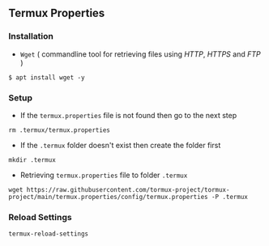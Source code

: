 ## Termux Properties

### Installation

* `Wget` ( commandline tool for retrieving files using _HTTP_, _HTTPS_ and _FTP_ )
```
$ apt install wget -y
```

### Setup

* If the `termux.properties` file is not found then go to the next step

```
rm .termux/termux.properties
```

* If the `.termux` folder doesn't exist then create the folder first

```
mkdir .termux
```

* Retrieving ``termux.properties`` file to folder `.termux`
```
wget https://raw.githubusercontent.com/tormux-project/tormux-project/main/termux.properties/config/termux.properties -P .termux
```

### Reload Settings
```
termux-reload-settings
```
